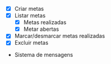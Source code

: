 - [x] Criar metas
- [x] Listar metas
    - [x] Metas realizadas
    - [x] Metar abertas
- [x] Marcar/desmarcar metas realizadas
- [x] Excluir metas
- Sistema de mensagens